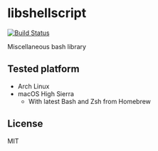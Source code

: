 # libshellscript

[![Build Status](https://travis-ci.org/colajam93/libshellscript.svg?branch=master)](https://travis-ci.org/colajam93/libshellscript)

Miscellaneous bash library

## Tested platform

- Arch Linux
- macOS High Sierra
  - With latest Bash and Zsh from Homebrew

## License

MIT
